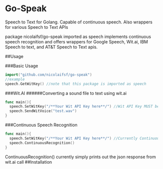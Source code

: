# Go-Speak
Speech to Text for Golang. Capable of continuous speech. Also wrappers for various Speech to Text APIs

package nicolaifsf/go-speak imported as speech implements continuous speech recognition and offers wrappers for Google Speech, Wit.ai, IBM Speech to text, and AT&T Speech to Text apis.

##Usage

###Basic Usage
```go
import("github.com/nicolaifsf/go-speak")
//example
speech.GetWitKey() //note that this package is imported as speech
```

###Wit.AI
######Converting a sound file to text using wit.ai
```go
func main(){
  speech.SetWitKey("/**Your Wit API Key here**/") //Wit API Key MUST be set before calling any other Wit.AI functions
  speech.SendWitVoice("test.wav")
}
```

###Continuous Speech Recognition
```go
func main(){
  speech.SetWitKey("/**Your Wit API Key here**/") //Currently ContinuousRecognition() uses wit.ai for speech recognition
  speech.ContinuousRecognition()
}
```
ContinuousRecognition() currently simply prints out the json response from wit.ai call
##Installation
